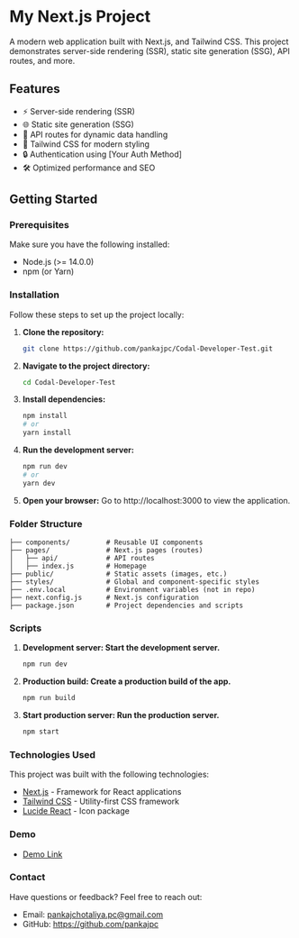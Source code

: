 # My Next.js Project

A modern web application built with Next.js, and Tailwind CSS. This project demonstrates server-side rendering (SSR), static site generation (SSG), API routes, and more.

## Features

- ⚡️ Server-side rendering (SSR)
- 🌐 Static site generation (SSG)
- 📡 API routes for dynamic data handling
- 🎨 Tailwind CSS for modern styling
- 🔒 Authentication using [Your Auth Method]
- 🛠 Optimized performance and SEO

## Getting Started

### Prerequisites
Make sure you have the following installed:
- Node.js (>= 14.0.0)
- npm (or Yarn)

### Installation

Follow these steps to set up the project locally:

1. **Clone the repository:**
   ```bash
   git clone https://github.com/pankajpc/Codal-Developer-Test.git
2. **Navigate to the project directory:**
     ```bash
     cd Codal-Developer-Test
3. **Install dependencies:**
    ```bash
    npm install
    # or
    yarn install
4. **Run the development server:**
    ```bash
    npm run dev
    # or
    yarn dev
5. **Open your browser:**
    Go to http://localhost:3000 to view the application.


### Folder Structure

    
    ├── components/         # Reusable UI components
    ├── pages/              # Next.js pages (routes)
    │   ├── api/            # API routes
    │   ├── index.js        # Homepage
    ├── public/             # Static assets (images, etc.)
    ├── styles/             # Global and component-specific styles
    ├── .env.local          # Environment variables (not in repo)
    ├── next.config.js      # Next.js configuration
    ├── package.json        # Project dependencies and scripts

### Scripts

1. **Development server: Start the development server.**
    ```bash
    npm run dev
2. **Production build: Create a production build of the app.**
    ```bash
    npm run build
3. **Start production server: Run the production server.**
    ```bash
    npm start

### Technologies Used
   This project was built with the following technologies:
 * [Next.js](https://nextjs.org/) - Framework for React applications
 * [Tailwind CSS](https://tailwindcss.com/) - Utility-first CSS framework
 * [Lucide React](https://lucide.dev/guide/packages/lucide-react) - Icon package

### Demo 
* [Demo Link](https://codal-product-listing.vercel.app/)

### Contact
Have questions or feedback? Feel free to reach out:

* Email: pankajchotaliya.pc@gmail.com
* GitHub: https://github.com/pankajpc



